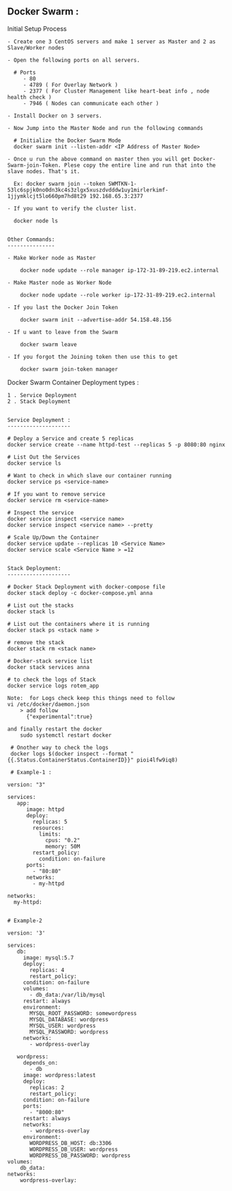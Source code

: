 Docker Swarm :
--------------

Initial Setup Process 

	- Create one 3 CentOS servers and make 1 server as Master and 2 as Slave/Worker nodes

    - Open the following ports on all servers.
	
	  # Ports
	     - 80
		 - 4789 ( For Overlay Network )
		 - 2377 ( For Cluster Management like heart-beat info , node health check )
		 - 7946 ( Nodes can communicate each other )
		 
	- Install Docker on 3 servers.
	
	- Now Jump into the Master Node and run the following commands
	
	  # Initialize the Docker Swarm Mode
	  docker swarm init --listen-addr <IP Address of Master Node>

	- Once u run the above command on master then you will get Docker-Swarm-join-Token. Plese copy the entire line and run that into the slave nodes. That's it.

	  Ex: docker swarm join --token SWMTKN-1-53lc6spjk0no0dn3kc4s3zlgx5xuszdvdddw1uy1mirlerkimf-1jjymklcjt5lo660pm7hd8t29 192.168.65.3:2377

    - If you want to verify the cluster list.
   
      docker node ls

    
    Other Commands:
    ---------------
    
    - Make Worker node as Master

		docker node update --role manager ip-172-31-89-219.ec2.internal
		
	- Make Master node as Worker Node
	
		docker node update --role worker ip-172-31-89-219.ec2.internal
		
	- If you last the Docker Join Token
	
		docker swarm init --advertise-addr 54.158.48.156
		
	- If u want to leave from the Swarm
	
	    docker swarm leave
		
    - If you forgot the Joining token then use this to get
	
		docker swarm join-token manager
		
	
	

Docker Swarm Container Deployment types :

	1 . Service Deployment  
	2 . Stack Deployment 
	
	
	Service Deployment :
	--------------------
	
	# Deploy a Service and create 5 replicas
	docker service create --name httpd-test --replicas 5 -p 8080:80 nginx
	
	# List Out the Services
	docker service ls
	
	# Want to check in which slave our container running
	docker service ps <service-name>
	
	# If you want to remove service 
	docker service rm <service-name>
	
	# Inspect the service
	docker service inspect <service name>
	docker service inspect <service name> --pretty
	
	# Scale Up/Down the Container
	docker service update --replicas 10 <Service Name>
	docker service scale <Service Name > =12
	
	
	Stack Deployment:
	--------------------

    # Docker Stack Deployment with docker-compose file
    docker stack deploy -c docker-compose.yml anna

    # List out the stacks 
    docker stack ls

    # List out the containers where it is running
    docker stack ps <stack name >

    # remove the stack
    docker stack rm <stack name>

    # Docker-stack service list
    docker stack services anna

    # to check the logs of Stack
    docker service logs rotem_app

    Note:  for Logs check keep this things need to follow 
    vi /etc/docker/daemon.json
		> add follow
		  {"experimental":true}
		  
	and finally restart the docker
		sudo systemctl restart docker
		
     # Onother way to check the logs 
     docker logs $(docker inspect --format "{{.Status.ContainerStatus.ContainerID}}" pioi4lfw9iq8)
	
     # Example-1 :
	 
	version: "3"

	services:
	   app:
		  image: httpd
		  deploy:
			replicas: 5
			resources:
			  limits:
				cpus: "0.2"
				memory: 50M
			restart_policy:
			  condition: on-failure
		  ports:
			- "80:80"
		  networks:
			- my-httpd

	networks:
	  my-httpd:
	  
	  
    # Example-2
    
    version: '3'

	services:
	   db:
	     image: mysql:5.7
	     deploy:
	       replicas: 4
	       restart_policy:
		 condition: on-failure
	     volumes:
	       - db_data:/var/lib/mysql
	     restart: always
	     environment:
	       MYSQL_ROOT_PASSWORD: somewordpress
	       MYSQL_DATABASE: wordpress
	       MYSQL_USER: wordpress
	       MYSQL_PASSWORD: wordpress
	     networks:
	       - wordpress-overlay

	   wordpress:
	     depends_on:
	       - db
	     image: wordpress:latest
	     deploy:
	       replicas: 2
	       restart_policy:
		 condition: on-failure
	     ports:
	       - "8000:80"
	     restart: always
	     networks:
	       - wordpress-overlay
	     environment:
	       WORDPRESS_DB_HOST: db:3306
	       WORDPRESS_DB_USER: wordpress
	       WORDPRESS_DB_PASSWORD: wordpress
	volumes:
	    db_data:
	networks:
	    wordpress-overlay:


